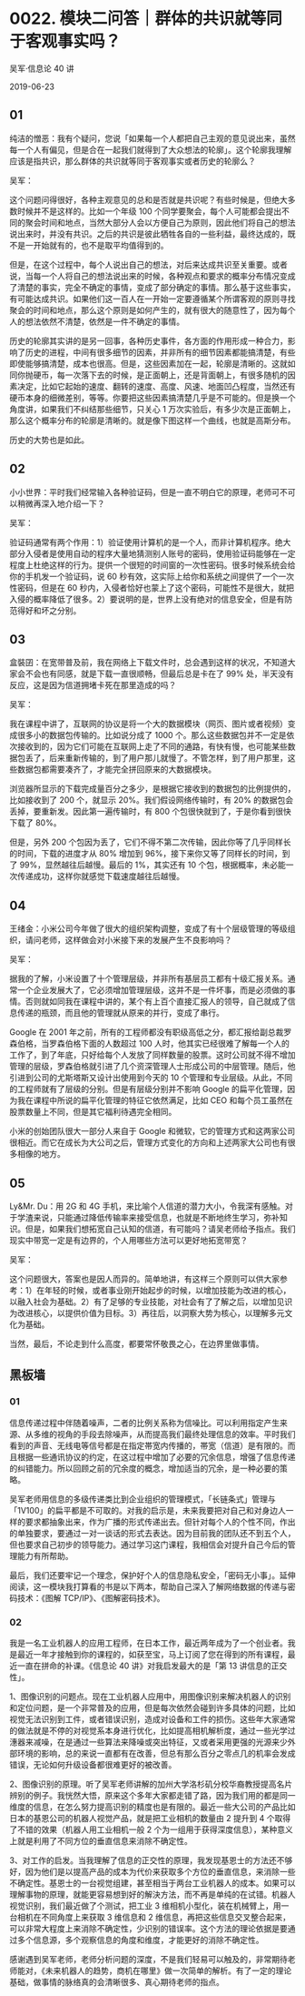 # 0022. 模块二问答｜群体的共识就等同于客观事实吗？

吴军·信息论 40 讲

2019-06-23

## 01

纯洁的憎恶：我有个疑问，您说「如果每一个人都把自己主观的意见说出来，虽然每一个人有偏见，但是合在一起我们就得到了大众想法的轮廓」。这个轮廓我理解应该是指共识，那么群体的共识就等同于客观事实或者历史的轮廓么？

吴军：

这个问题问得很好，各种主观意见的总和是否就是共识呢？有些时候是，但绝大多数时候并不是这样的。比如一个年级 100 个同学要聚会，每个人可能都会提出不同的聚会时间和地点，当然大部分人会以方便自己为原则，因此他们将自己的想法说出来时，并没有共识。之后的共识是彼此牺牲各自的一些利益，最终达成的，既不是一开始就有的，也不是取平均值得到的。

但是，在这个过程中，每个人说出自己的想法，对后来达成共识至关重要。或者说，当每一个人将自己的想法说出来的时候，各种观点和要求的概率分布情况变成了清楚的事实，完全不确定的事情，变成了部分确定的事情。那么基于这些事实，有可能达成共识。如果他们这一百人在一开始一定要遵循某个所谓客观的原则寻找聚会的时间和地点，那么这个原则是如何产生的，就有很大的随意性了，因为每个人的想法依然不清楚，依然是一件不确定的事情。

历史的轮廓其实讲的是另一回事，各种历史事件，各方面的作用形成一种合力，影响了历史的进程，中间有很多细节的因素，并非所有的细节因素都能搞清楚，有些即使能够搞清楚，成本也很高。但是，这些因素加在一起，轮廓是清晰的。这就如同你抛硬币，每一次落下去的时候，是正面朝上，还是背面朝上，有很多随机的因素决定，比如它起始的速度、翻转的速度、高度、风速、地面凹凸程度，当然还有硬币本身的细微差别，等等。你要把这些因素搞清楚几乎是不可能的。但是换一个角度讲，如果我们不纠结那些细节，只关心 1 万次实验后，有多少次是正面朝上，那么这个概率分布的轮廓是清晰的。就是像下图这样一个曲线，也就是高斯分布。

历史的大势也是如此。

## 02

小小世界：平时我们经常输入各种验证码，但是一直不明白它的原理，老师可不可以稍微再深入地介绍一下？

吴军：

验证码通常有两个作用：1）验证使用计算机的是一个人，而非计算机程序。绝大部分入侵者是使用自动的程序大量地猜测别人账号的密码，使用验证码能够在一定程度上杜绝这样的行为。提供一个很短的时间窗的一次性密码。很多时候系统会给你的手机发一个验证码，说 60 秒有效，这实际上给你和系统之间提供了一个一次性密码，但是在 60 秒内，入侵者恰好也蒙上了这个密码，可能性不是很大，就把入侵的概率降低了很多。2）要说明的是，世界上没有绝对的信息安全，但是有防范得好和坏之分别。

## 03

盒裝囝：在宽带普及前，我在网络上下载文件时，总会遇到这样的状况，不知道大家会不会也有同感，就是下载一直很顺畅，但最后总是卡在了 99% 处，半天没有反应，这是因为信道拥堵卡死在那里造成的吗？

吴军：

我在课程中讲了，互联网的协议是将一个大的数据模块（网页、图片或者视频）变成很多小的数据包传输的。比如说分成了 1000 个。那么这些数据包并不一定是依次接收到的，因为它们可能在互联网上走了不同的通路，有快有慢，也可能某些数据包丢了，后来重新传输的，到了用户那儿就慢了。不管怎样，到了用户那里，这些数据包都需要凑齐了，才能完全拼回原来的大数据模块。

浏览器所显示的下载完成量百分之多少，是根据它接收到的数据包的比例提供的，比如接收到了 200 个，就显示 20%。我们假设网络传输时，有 20% 的数据包会丢掉，要重新发。因此第一遍传输时，有 800 个包很快就到了，于是你看到很快下载了 80%。

但是，另外 200 个包因为丢了，它们不得不第二次传输，因此你等了几乎同样长的时间，下载的进度才从 80% 增加到 96%，接下来你又等了同样长的时间，到了 99%，显然越往后越慢。最后的 1%，其实还有 10 个包，根据概率，未必能一次传递成功，这样你就感觉下载速度越往后越慢。

## 04

王绪金：小米公司今年做了很大的组织架构调整，变成了有十个层级管理的等级组织，请问老师，这样做会对小米接下来的发展产生不良影响吗？

吴军：

据我的了解，小米设置了十个管理层级，并非所有基层员工都有十级汇报关系。通常一个企业发展大了，它必须增加管理层级，这并不是一件坏事，而是必须做的事情。否则就如同我在课程中讲的，某个有上百个直接汇报人的领导，自己就成了信息传递的瓶颈，而且他的管理就从原来的并行，变成了串行。

Google 在 2001 年之前，所有的工程师都没有职级高低之分，都汇报给副总裁罗森伯格，当罗森伯格下面的人数超过 100 人时，他其实已经很难了解每一个人的工作了，到了年底，只好给每个人发放了同样数量的股票。这时公司就不得不增加管理的层级，罗森伯格就引进了几个资深管理人士形成公司的中层管理。随后，他引进到公司的尤斯塔斯又设计出使用到今天的 10 个管理和专业层级。从此，不同的工程师就有了层级的分别。但是有层级分别并不影响 Google 的扁平化管理，因为我在课程中所说的扁平化管理的特征它依然满足，比如 CEO 和每个员工虽然在股票数量上不同，但是其它福利待遇完全相同。

小米的创始团队很大一部分人来自于 Google 和微软，它的管理方式和这两家公司很相近。而它在成长为大公司之后，管理方式变化的方向和上述两家大公司也有很多相像的地方。

## 05

Ly&Mr. Du：用 2G 和 4G 手机，来比喻个人信道的潜力大小，令我深有感触。对于学渣来说，只能通过降低传输率来接受信息，也就是不断地终生学习，弥补知识。但是，如果我们想拓宽自己认知的信道，有可能吗？请吴老师给予指点。我们现实中带宽一定是有边界的，个人用哪些方法可以更好地拓宽带宽？

吴军：

这个问题很大，答案也是因人而异的。简单地讲，有这样三个原则可以供大家参考：1）在年轻的时候，或者事业刚开始起步的时候，以增加技能为改进的核心，以融入社会为基础。2）有了足够的专业技能，对社会有了了解之后，以增加见识为改进核心，以提供价值为目标。3）再往后，以洞察大势为核心，以理解多元文化为基础。

当然，最后，不论走到什么高度，都要常怀敬畏之心，在边界里做事情。

## 黑板墙

### 01

信息传递过程中伴随着噪声，二者的比例关系称为信噪比。可以利用指定产生来源、从多维的视角的手段去除噪声，从而提高我们最终处理信息的效率。平时我们看到的声音、无线电等信号都是在指定帯宽内传播的，帯宽（信道）是有限的。而且根据一些通讯协议的约定，在这过程中增加了必要的冗余信息，增强了信息传递的纠错能力。所以回顾之前的冗余度的概念，增加适当的冗余，是一种必要的策略。

吴军老师用信息的多级传递类比到企业组织的管理模式，「长链条式」管理与「1V100」的扁平都是不可取的。对我的启示是，未来我要把对自己和对身边人一样的要求都抽象出来，作为广播的形式传递出去。但针对每个人的个性不同，作出的单独要求，要通过一对一谈话的形式去表达。因为目前我的团队还不到五个人，但也要求自己初步的领导能力。通过学习这门课程，我相信会对提升自己今后的管理能力有所帮助。

最后，我们还要牢记一个理念，保护好个人的信息隐私安全，「密码无小事」。延伸阅读，这一模块我打算看的书是以下两本，帮助自己深入了解网络数据的传递与密码技术：《图解 TCP/IP》、《图解密码技术》。

### 02

我是一名工业机器人的应用工程师，在日本工作，最近两年成为了一个创业者。我是最近一年才接触到你的课程的，如获至宝，马上订阅了您在得到的所有课程，最近一直在拼命的补课。《信息论 40 讲》对我启发最大的是「第 13 讲信息的正交性」。

1、图像识别的问题点。现在工业机器人应用中，用图像识别来解决机器人的识别和定位问题，是一个非常普及的应用，但是每次依然会碰到许多具体的问题，比如视觉无法识别到工件，或者错误识别，造成对设备和工件的损伤。这些年大家通常的做法就是不停的对视觉系本身进行优化，比如提高相机解析度，通过一些光学过潓器来减噪，在是通过一些算法来降噪或突出特征，又或者采用更强的光源来少外部环境的影响，总的来说一直都有在改善，但总有那么百分之零点几的机率会发成错误，无论如何升级设备都很难更好的被改善。

2、图像识别的原理。听了吴军老师讲解的加州大学洛杉矶分校华裔教授提高名片辨别的例子。我恍然大悟，原来这个多年大家都走错了路，因为我们用的都是同一维度的信息，在怎么努力提高识别的精度也是有限的。最近一些大公司的产品比如日本的基恩公司的机器人视觉产品，就是把工业相机的数量由 2 提升到 4 个取得了不错的效果（机器人用工业相机一般 2 个为一组用于获得深度信息），某种意义上就是利用了不同方位的垂直信息来消除不确定性。

3、对工作的启发。当我理解了信息的正交性的原理，我发现基恩士的方法还不够好，因为他们是以提高产品的成本为代价来获取多个方位的垂直信息，来消除一些不确定性。基恩士的一台视觉组建，甚至相当于两台工业机器人的成本。如果可以理解事物的原理，就能更容易想到好的解決方法，而不再是单纯的在试错。机器人视觉识别，我们最近做了个测试，把工业 3 维相机小型化，装在机械臂上，用一台相机在不同角度上来获取 3 维信息和 2 维信息，再把这些信息交叉整合起来，可以非常大程度上来消除不确定性，少识别的错误率。这个方法的理论依据是要通过多个信息源，多个观察信息的角度和维度，才能更好的消除不确定性。

感谢遇到吴军老师，老师分析问题的深度，不是我们轻易可以触及的，非常期待老师能对，《未来机器人的趋势，商机在哪里》做一次简单的解析。有了一定的理论基础，做事情的脉络真的会清晰很多、真心期待老师的指点。